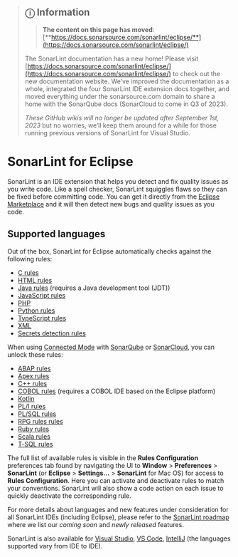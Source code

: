 > ## ⓘ **Information**
>
>>**The content on this page has moved**: [**https://docs.sonarsource.com/sonarlint/eclipse/**](https://docs.sonarsource.com/sonarlint/eclipse/)
>
>The SonarLint documentation has a new home! Please visit [https://docs.sonarsource.com/sonarlint/eclipse/](https://docs.sonarsource.com/sonarlint/eclipse/) to check out the new documentation website. We’ve improved the documentation as a whole, integrated the four SonarLint IDE extension docs together, and moved everything under the sonarsource.com domain to share a home with the SonarQube docs (SonarCloud to come in Q3 of 2023).
>
>*These GitHub wikis will no longer be updated after September 1st, 2023* but no worries, we’ll keep them around for a while for those running previous versions of SonarLint for Visual Studio.
>
>

# SonarLint for Eclipse

SonarLint is an IDE extension that helps you detect and fix quality issues as you write code. Like a spell checker, SonarLint squiggles flaws so they can be fixed before committing code. You can get it directly from the [Eclipse Marketplace](https://marketplace.eclipse.org/content/sonarlint) and it will then detect new bugs and quality issues as you code.


## Supported languages

Out of the box, SonarLint for Eclipse automatically checks against the following rules:
- [C rules](https://rules.sonarsource.com/c)
- [HTML rules](https://rules.sonarsource.com/html)
- [Java rules](https://rules.sonarsource.com/java) (requires a Java development tool (JDT))
- [JavaScript rules](https://rules.sonarsource.com/javascript)
- [PHP](https://rules.sonarsource.com/php)
- [Python rules](https://rules.sonarsource.com/python)
- [TypeScript rules](https://rules.sonarsource.com/typescript)
- [XML](https://rules.sonarsource.com/xml)
- [Secrets detection rules](https://rules.sonarsource.com/secrets)

When using [Connected Mode](Connected-Mode) with [SonarQube](https://www.sonarqube.org/) or [SonarCloud](https://sonarcloud.io/), you can unlock these rules:
- [ABAP rules](https://rules.sonarsource.com/abap)
- [Apex rules](https://rules.sonarsource.com/apex)
- [C++ rules](https://rules.sonarsource.com/cpp)
- [COBOL rules](https://rules.sonarsource.com/cobol) (requires a COBOL IDE based on the Eclipse platform)
- [Kotlin](https://rules.sonarsource.com/kotlin)
- [PL/I rules](https://rules.sonarsource.com/pli)
- [PL/SQL rules](https://rules.sonarsource.com/plsql)
- [RPG rules rules](https://rules.sonarsource.com/rpg)
- [Ruby rules](https://rules.sonarsource.com/ruby)
- [Scala rules](https://rules.sonarsource.com/scala)
- [T-SQL rules](https://rules.sonarsource.com/tsql)

The full list of available rules is visible in the **Rules Configuration** preferences tab found by navigating the UI to **Window** > **Preferences** > **SonarLint** (or **Eclipse** > **Settings…** > **SonarLint** for Mac OS) for access to **Rules Configuration**. Here you can activate and deactivate rules to match your conventions. SonarLint will also show a code action on each issue to quickly deactivate the corresponding rule.

For more details about languages and new features under consideration for all SonarLint IDEs (including Eclipse), please refer to the [SonarLint roadmap](https://portal.productboard.com/sonarsource/4-sonarlint/tabs/8-under-consideration) where we list our *coming soon* and *newly released* features.

SonarLint is also available for [Visual Studio](https://github.com/SonarSource/sonarlint-visualstudio/wiki), [VS Code](https://github.com/SonarSource/sonarlint-vscode/wiki), [IntelliJ](https://github.com/SonarSource/sonarlint-intellij/wiki) (the languages supported vary from IDE to IDE).